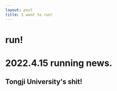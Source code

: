 ```yaml
---
layout: post
title: I want to run!
---
```

# run!
# 2022.4.15 running news.
## Tongji University's shit! 
